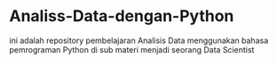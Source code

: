 # Analiss-Data-dengan-Python
ini adalah repository pembelajaran Analisis Data menggunakan bahasa pemrograman Python di sub materi menjadi seorang Data Scientist
